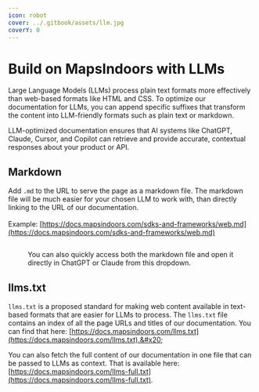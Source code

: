```yaml
---
icon: robot
cover: ../.gitbook/assets/llm.jpg
coverY: 0
---
```


# Build on MapsIndoors with LLMs

Large Language Models (LLMs) process plain text formats more effectively than web-based formats like HTML and CSS. To optimize our documentation for LLMs, you can append specific suffixes that transform the content into LLM-friendly formats such as plain text or markdown.

LLM-optimized documentation ensures that AI systems like ChatGPT, Claude, Cursor, and Copilot can retrieve and provide accurate, contextual responses about your product or API.

## Markdown

Add `.md` to the URL to serve the page as a markdown file. The markdown file will be much easier for your chosen LLM to work with, than directly linking to the URL of our documentation.\
\
Example: [https://docs.mapsindoors.com/sdks-and-frameworks/web.md](https://docs.mapsindoors.com/sdks-and-frameworks/web.md)

<figure><img src="../.gitbook/assets/Clipboard-20250716-090636-415.gif" alt=""><figcaption><p>You can also quickly access both the markdown file and open it directly in ChatGPT or Claude from this dropdown.</p></figcaption></figure>

## llms.txt

`llms.txt` is a proposed standard for making web content available in text-based formats that are easier for LLMs to process. The `llms.txt` file contains an index of all the page URLs and titles of our documentation. You can find that here: [https://docs.mapsindoors.com/llms.txt](https://docs.mapsindoors.com/llms.txt).&#x20;

You can also fetch the full content of our documentation in one file that can be passed to LLMs as context. That is available here: [https://docs.mapsindoors.com/llms-full.txt](https://docs.mapsindoors.com/llms-full.txt).
